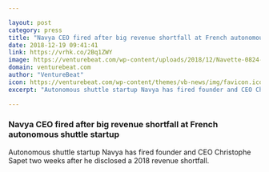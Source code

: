 ```yaml
---

layout: post
category: press
title: "Navya CEO fired after big revenue shortfall at French autonomous shuttle startup"
date: 2018-12-19 09:41:41
link: https://vrhk.co/2Bq1ZWY
image: https://venturebeat.com/wp-content/uploads/2018/12/Navette-0824-V2.jpg?fit=1920%2C1080&strip=all
domain: venturebeat.com
author: "VentureBeat"
icon: https://venturebeat.com/wp-content/themes/vb-news/img/favicon.ico
excerpt: "Autonomous shuttle startup Navya has fired founder and CEO Christophe Sapet two weeks after he disclosed a 2018 revenue shortfall."

---
```


### Navya CEO fired after big revenue shortfall at French autonomous shuttle startup

Autonomous shuttle startup Navya has fired founder and CEO Christophe Sapet two weeks after he disclosed a 2018 revenue shortfall.